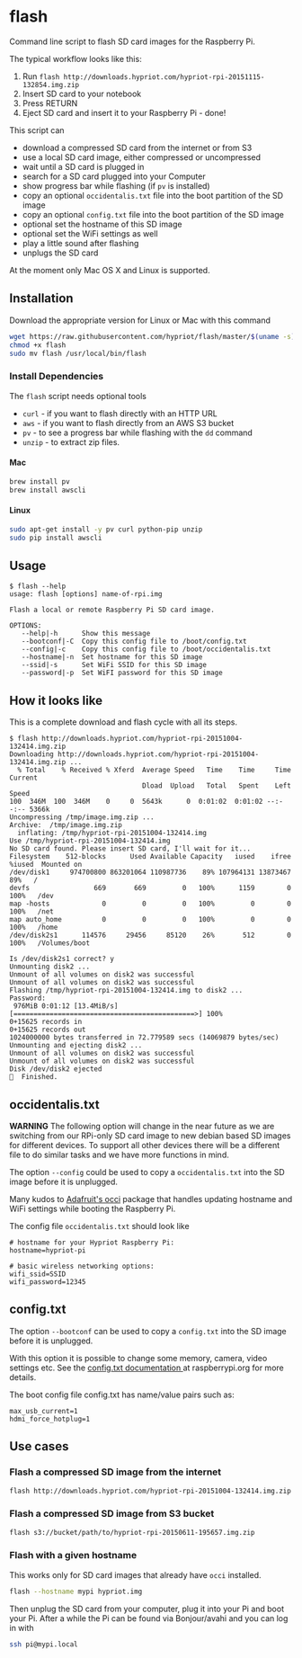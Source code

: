 # flash
Command line script to flash SD card images for the Raspberry Pi.

The typical workflow looks like this:

1. Run `flash http://downloads.hypriot.com/hypriot-rpi-20151115-132854.img.zip`
2. Insert SD card to your notebook
3. Press RETURN
4. Eject SD card and insert it to your Raspberry Pi - done!


This script can

* download a compressed SD card from the internet or from S3
* use a local SD card image, either compressed or uncompressed
* wait until a SD card is plugged in
* search for a SD card plugged into your Computer
* show progress bar while flashing (if `pv` is installed)
* copy an optional `occidentalis.txt` file into the boot partition of the SD image
* copy an optional `config.txt` file into the boot partition of the SD image
* optional set the hostname of this SD image
* optional set the WiFi settings as well
* play a little sound after flashing
* unplugs the SD card

At the moment only Mac OS X and Linux is supported.

## Installation

Download the appropriate version for Linux or Mac with this command

```bash
wget https://raw.githubusercontent.com/hypriot/flash/master/$(uname -s)/flash
chmod +x flash
sudo mv flash /usr/local/bin/flash
```

### Install Dependencies

The `flash` script needs optional tools

* `curl` - if you want to flash directly with an HTTP URL
* `aws` - if you want to flash directly from an AWS S3 bucket
* `pv` - to see a progress bar while flashing with the `dd` command
* `unzip` - to extract zip files.

#### Mac

```bash
brew install pv
brew install awscli
```

#### Linux

```bash
sudo apt-get install -y pv curl python-pip unzip
sudo pip install awscli
```

## Usage

```
$ flash --help
usage: flash [options] name-of-rpi.img

Flash a local or remote Raspberry Pi SD card image.

OPTIONS:
   --help|-h      Show this message
   --bootconf|-C  Copy this config file to /boot/config.txt
   --config|-c    Copy this config file to /boot/occidentalis.txt
   --hostname|-n  Set hostname for this SD image
   --ssid|-s      Set WiFi SSID for this SD image
   --password|-p  Set WiFI password for this SD image
```

## How it looks like

This is a complete download and flash cycle with all its steps.

```
$ flash http://downloads.hypriot.com/hypriot-rpi-20151004-132414.img.zip
Downloading http://downloads.hypriot.com/hypriot-rpi-20151004-132414.img.zip ...
  % Total    % Received % Xferd  Average Speed   Time    Time     Time  Current
                                 Dload  Upload   Total   Spent    Left  Speed
100  346M  100  346M    0     0  5643k      0  0:01:02  0:01:02 --:--:-- 5366k
Uncompressing /tmp/image.img.zip ...
Archive:  /tmp/image.img.zip
  inflating: /tmp/hypriot-rpi-20151004-132414.img
Use /tmp/hypriot-rpi-20151004-132414.img
No SD card found. Please insert SD card, I'll wait for it...
Filesystem    512-blocks      Used Available Capacity   iused    ifree %iused  Mounted on
/dev/disk1     974700800 863201064 110987736    89% 107964131 13873467   89%   /
devfs                669       669         0   100%      1159        0  100%   /dev
map -hosts             0         0         0   100%         0        0  100%   /net
map auto_home          0         0         0   100%         0        0  100%   /home
/dev/disk2s1      114576     29456     85120    26%       512        0  100%   /Volumes/boot

Is /dev/disk2s1 correct? y
Unmounting disk2 ...
Unmount of all volumes on disk2 was successful
Unmount of all volumes on disk2 was successful
Flashing /tmp/hypriot-rpi-20151004-132414.img to disk2 ...
Password:
 976MiB 0:01:12 [13.4MiB/s] [=============================================>] 100%
0+15625 records in
0+15625 records out
1024000000 bytes transferred in 72.779589 secs (14069879 bytes/sec)
Unmounting and ejecting disk2 ...
Unmount of all volumes on disk2 was successful
Unmount of all volumes on disk2 was successful
Disk /dev/disk2 ejected
🍺  Finished.
```

## occidentalis.txt

**WARNING** The following option will change in the near future as we are switching from our RPi-only SD card image to new debian based SD images for different devices. To support all other devices there will be a different file to do similar tasks and we have more functions in mind.

The option `--config` could be used to copy a `occidentalis.txt` into the SD image before it is unplugged.

Many kudos to [Adafruit's occi](https://github.com/adafruit/Adafruit-Occi) package that handles updating hostname and WiFi settings while booting the Raspberry Pi.

The config file `occidentalis.txt` should look like

```
# hostname for your Hypriot Raspberry Pi:
hostname=hypriot-pi

# basic wireless networking options:
wifi_ssid=SSID
wifi_password=12345
```

## config.txt

The option `--bootconf` can be used to copy a `config.txt` into the SD image before it is unplugged.

With this option it is possible to change some memory, camera, video settings etc. See the [config.txt documentation ](https://www.raspberrypi.org/documentation/configuration/config-txt.md) at raspberrypi.org for more details.

The boot config file config.txt has name/value pairs such as:

```
max_usb_current=1
hdmi_force_hotplug=1
```

## Use cases

### Flash a compressed SD image from the internet

```bash
flash http://downloads.hypriot.com/hypriot-rpi-20151004-132414.img.zip
```

### Flash a compressed SD image from S3 bucket

```bash
flash s3://bucket/path/to/hypriot-rpi-20150611-195657.img.zip
```

### Flash with a given hostname

This works only for SD card images that already have `occi` installed.

```bash
flash --hostname mypi hypriot.img
```

Then unplug the SD card from your computer, plug it into your Pi and boot your Pi. After a while the Pi can be found via Bonjour/avahi and you can log in with

```bash
ssh pi@mypi.local
```
